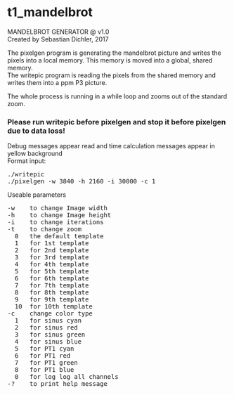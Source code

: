 # t1_mandelbrot
MANDELBROT GENERATOR @ v1.0  
Created by Sebastian Dichler, 2017  
  
The pixelgen program is generating the mandelbrot picture and writes the pixels into a local memory. This memory is moved into a global, shared memory.  
The writepic program is reading the pixels from the shared memory and writes them into a ppm P3 picture.  

The whole process is running in a while loop and zooms out of the standard zoom.  
  
### Please run writepic before pixelgen and stop it before pixelgen due to data loss!  
  
Debug messages appear read and time calculation messages appear in yellow background  
Format input:
<pre>
./writepic  
./pixelgen -w 3840 -h 2160 -i 30000 -c 1  
</pre>

Useable parameters
<pre>
-w    to change Image width  
-h    to change Image height  
-i    to change iterations  
-t    to change zoom  
  0   the default template  
  1   for 1st template  
  2   for 2nd template  
  3   for 3rd template  
  4   for 4th template  
  5   for 5th template  
  6   for 6th template  
  7   for 7th template  
  8   for 8th template  
  9   for 9th template  
  10  for 10th template  
-c    change color type  
  1   for sinus cyan  
  2   for sinus red  
  3   for sinus green  
  4   for sinus blue  
  5   for PT1 cyan  
  6   for PT1 red  
  7   for PT1 green  
  8   for PT1 blue  
  0   for log log all channels  
-?    to print help message  
</pre>
